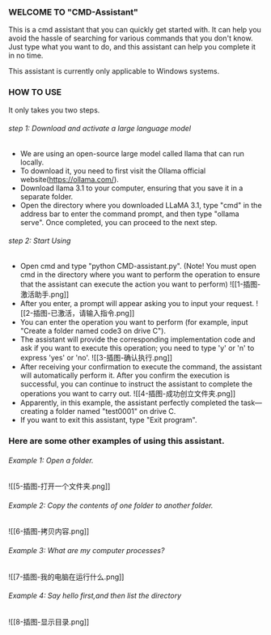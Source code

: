 ### WELCOME TO "CMD-Assistant"

This is a cmd assistant that you can quickly get started with. It can help you avoid the hassle of searching for various commands that you don't know. Just type what you want to do, and this assistant can help you complete it in no time.

This assistant is currently only applicable to Windows systems.

### HOW TO USE
It only takes you two steps.
###### step 1: Download and activate a large language model
- We are using an open-source large model called llama that can run locally.
- To download it, you need to first visit the Ollama official website(https://ollama.com/).
- Download llama 3.1 to your computer, ensuring that you save it in a separate folder.
- Open the directory where you downloaded LLaMA 3.1, type "cmd" in the address bar to enter the command prompt, and then type "ollama serve". Once completed, you can proceed to the next step.
###### step 2: Start Using
- Open cmd and type "python CMD-assistant.py". (Note! You must open cmd in the directory where you want to perform the operation to ensure that the assistant can execute the action you want to perform)
 ![[1-插图-激活助手.png]]
- After you enter, a prompt will appear asking you to input your request.
![[2-插图-已激活，请输入指令.png]]
- You can enter the operation you want to perform (for example, input "Create a folder named code3 on drive C").
- The assistant will provide the corresponding implementation code and ask if you want to execute this operation; you need to type 'y' or 'n' to express 'yes' or 'no'.
![[3-插图-确认执行.png]]
- After receiving your confirmation to execute the command, the assistant will automatically perform it. After you confirm the execution is successful, you can continue to instruct the assistant to complete the operations you want to carry out.
![[4-插图-成功创立文件夹.png]]
- Apparently, in this example, the assistant perfectly completed the task—creating a folder named "test0001" on drive C.
- If you want to exit this assistant, type "Exit program".

### Here are some other examples of using this assistant.

###### Example 1: Open a folder.
![[5-插图-打开一个文件夹.png]]

###### Example 2: Copy the contents of one folder to another folder.
![[6-插图-拷贝内容.png]]

###### Example 3: What are my computer processes?
![[7-插图-我的电脑在运行什么.png]]

###### Example 4: Say hello first,and then list the directory
![[8-插图-显示目录.png]]

